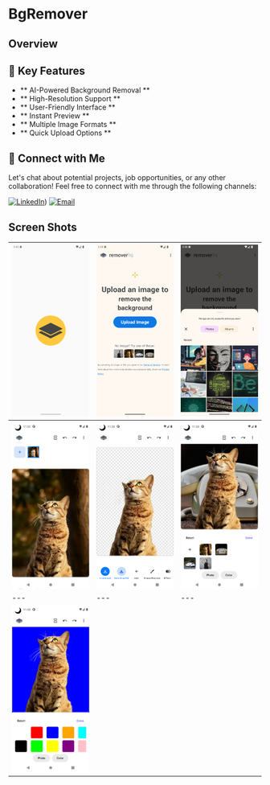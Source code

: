 # BgRemover
## Overview

## 🚀 Key Features
- ** AI-Powered Background Removal **
- ** High-Resolution Support **
- ** User-Friendly Interface **
- ** Instant Preview **
- ** Multiple Image Formats **
- ** Quick Upload Options **


## 🤝 Connect with Me
Let's chat about potential projects, job opportunities, or any other collaboration! Feel free to connect with me through the following channels:

[![LinkedIn]([https://img.shields.io/badge/LinkedIn-Connect-blue?style=for-the-badge&logo=linkedin)](https://www.linkedin.com/in/muhammad-zohaib-imtiaz-dev/))
[![Email](https://img.shields.io/badge/Email-Drop%20a%20Message-red?style=for-the-badge&logo=gmail)](mailto:mzkhan9610@gmail.com)

## Screen Shots


| ![Screenshot 1](https://github.com/ZohaibKhanDev/Bg-Remover/blob/master/screenshots/1.png) | ![Screenshot 2](https://github.com/ZohaibKhanDev/Bg-Remover/blob/master/screenshots/2.png) | ![Screenshot 3](https://github.com/ZohaibKhanDev/Bg-Remover/blob/master/screenshots/3.png) |
| --- | --- | --- |
| ![Screenshot 4](https://github.com/ZohaibKhanDev/Bg-Remover/blob/master/screenshots/4.png) | ![Screenshot 5](https://github.com/ZohaibKhanDev/Bg-Remover/blob/master/screenshots/5.png) | ![Screenshot 6](https://github.com/ZohaibKhanDev/Bg-Remover/blob/master/screenshots/6.png) 
| --- | --- | ---|
| ![Screenshot 7](https://github.com/ZohaibKhanDev/Bg-Remover/blob/master/screenshots/7.png) |

